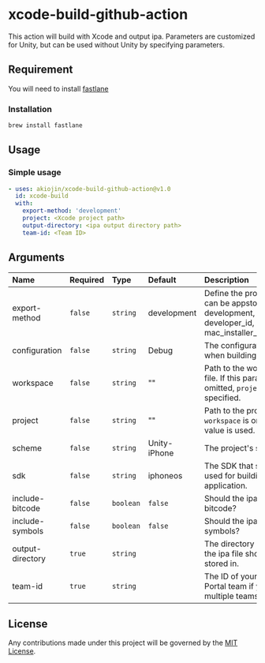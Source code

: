# xcode-build-github-action
This action will build with Xcode and output ipa.
Parameters are customized for Unity, but can be used without Unity by specifying parameters.

## Requirement
You will need to install [fastlane][1]

### Installation
```sh
brew install fastlane
```

## Usage

### Simple usage
```yml
- uses: akiojin/xcode-build-github-action@v1.0
  id: xcode-build
  with:
    export-method: 'development'
    project: <Xcode project path>
    output-directory: <ipa output directory path>
    team-id: <Team ID>
```

## Arguments

|Name|Required|Type|Default|Description|
|:--|:--|:--|:--|:--|
|export-method|`false`|`string`|development|Define the profile type, can be appstore, adhoc, development, enterprise, developer_id, mac_installer_distribution.|
|configuration|`false`|`string`|Debug|The configuration to use when building the app.|
|workspace|`false`|`string`|""|Path to the workspace file. If this parameter is omitted, `project` must be specified.|
|project|`false`|`string`|""|Path to the project file. If `workspace` is omitted, this value is used.|
|scheme|`false`|`string`|Unity-iPhone|The project's scheme.|
|sdk|`false`|`string`|iphoneos|The SDK that should be used for building the application.|
|include-bitcode|`false`|`boolean`|`false`|Should the ipa file include bitcode?|
|include-symbols|`false`|`boolean`|`false`|Should the ipa file include symbols?|
|output-directory|`true`|`string`||The directory in which the ipa file should be stored in.|
|team-id|`true`|`string`||The ID of your Developer Portal team if you're in multiple teams.|

## License
Any contributions made under this project will be governed by the [MIT License][3].

[0]: https://github.com/akiojin/xcode-build-github-action/actions/workflows/Test.yml/badge.svg
[1]: https://docs.fastlane.tools/
[2]: https://github.com/akiojin/xcode-build-github-action/blob/main/action.yml
[3]: https://github.com/akiojin/xcode-build-github-action/blob/main/LICENSE